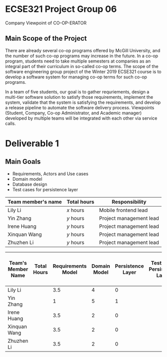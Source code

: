 # ECSE321 Project Group 06
 Company Viewpoint of CO-OP-ERATOR



## Main Scope of the Project
There are already several co-op programs offered by McGill University, and the number of such co-op programs may increase in the future. In a co-op program, students need to take multiple semesters at companies as an integral part of their curriculum in so-called co-op terms. The scope of the software engineering group project of the Winter 2019 ECSE321 course is to develop a software system for managing co-op terms for such co-op programs. 

In a team of five students, our goal is to gather requriements, design a multi-tier software solution to satisfy those requirements, implement the system, validate that the system is satisfying the requirements, and develop a release pipeline to automate the software delivery process. Viewpoints (Student, Company, Co-op Administrator, and Academic manager) developed by multiple teams will be integrated with each other via service calls. 

# Deliverable 1

## Main Goals
- Requirements, Actors and Use cases
- Domain model
- Database design
- Test cases for persistence layer



|Team member's name|Total hours|Responsibility         |
|------------------|-----------|-----------------------|
|Lily Li    |  _x_ hours|Mobile frontend lead   |
|Yin Zhang     |  _y_ hours|Project management lead|
|Irene Huang     |  _y_ hours|Project management lead|
|Xinquan Wang     |  _y_ hours|Project management lead|
|Zhuzhen Li    |  _y_ hours|Project management lead|


| Team's Member Name | Total Hours | Requirements Model | Domain Model | Persistence Layer | Testing of  Persistence Layer | Build System and  Continuous Integration | Documentation | Meeting |
|--------------------|-------------|--------------------|--------------|-------------------|-------------------------------|------------------------------------------|---------------|---------|
| Lily Li            |             | 3.5                | 4            | 0                 |                               |                                          | 1.5           | 4       |
| Yin Zhang          |             | 1                  | 5            | 1                 |                               |                                          | 0             | 4       |
| Irene Huang        |             | 3.5                | 2            | 0                 |                               |                                          | 1.5           | 4       |
| Xinquan Wang       |             | 3.5                | 2            | 0                 |                               |                                          | 0             | 4       |
| Zhuzhen Li         |             | 3.5                | 2            | 0                 |                               |                                          | 1             | 4       |
